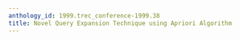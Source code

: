 ```yaml
---
anthology_id: 1999.trec_conference-1999.38
title: Novel Query Expansion Technique using Apriori Algorithm
---
```

